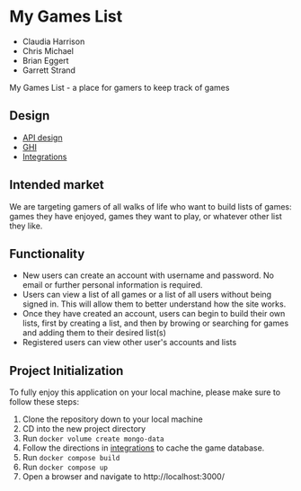 # My Games List

- Claudia Harrison
- Chris Michael
- Brian Eggert
- Garrett Strand

My Games List - a place for gamers to keep track of games

## Design

- [API design](docs/apis.md)
- [GHI](docs/ghi.md)
- [Integrations](docs/integrations.md)

## Intended market

We are targeting gamers of all walks of life who want to build lists of games: games they have enjoyed, games they want to play, or whatever other list they like.

## Functionality

- New users can create an account with username and password. No email or further personal information is required.
- Users can view a list of all games or a list of all users without being signed in. This will allow them to better understand how the site works.
- Once they have created an account, users can begin to build their own lists, first by creating a list, and then by browing or searching for games and adding them to their desired list(s)
- Registered users can view other user's accounts and lists

## Project Initialization

To fully enjoy this application on your local machine, please make sure to follow these steps:

1. Clone the repository down to your local machine
2. CD into the new project directory
3. Run `docker volume create mongo-data`
4. Follow the directions in [integrations](docs/integrations.md) to cache the game database.
4. Run `docker compose build`
5. Run `docker compose up`
6. Open a browser and navigate to http://localhost:3000/
